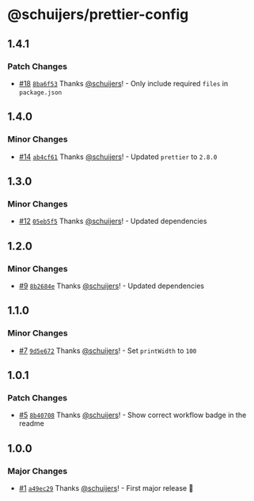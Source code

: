 # @schuijers/prettier-config

## 1.4.1

### Patch Changes

- [#18](https://github.com/schuijers/prettier-config/pull/18)
  [`8ba6f53`](https://github.com/schuijers/prettier-config/commit/8ba6f536eeae33936a71d04f8ab731c084597eee)
  Thanks [@schuijers](https://github.com/schuijers)! - Only include required `files` in
  `package.json`

## 1.4.0

### Minor Changes

- [#14](https://github.com/schuijers/prettier-config/pull/14)
  [`ab4cf61`](https://github.com/schuijers/prettier-config/commit/ab4cf6152fe7c941da881c273fd2659cac836740)
  Thanks [@schuijers](https://github.com/schuijers)! - Updated `prettier` to `2.8.0`

## 1.3.0

### Minor Changes

- [#12](https://github.com/schuijers/prettier-config/pull/12)
  [`05eb5f5`](https://github.com/schuijers/prettier-config/commit/05eb5f5c36d16ff439771c0c956fafc848b365d7)
  Thanks [@schuijers](https://github.com/schuijers)! - Updated dependencies

## 1.2.0

### Minor Changes

- [#9](https://github.com/schuijers/prettier-config/pull/9)
  [`8b2684e`](https://github.com/schuijers/prettier-config/commit/8b2684e83d606781f77b0c1acb44cac4a09a425d)
  Thanks [@schuijers](https://github.com/schuijers)! - Updated dependencies

## 1.1.0

### Minor Changes

- [#7](https://github.com/schuijers/prettier-config/pull/7)
  [`9d5e672`](https://github.com/schuijers/prettier-config/commit/9d5e67296486b6d8810ea37072cdca583542b461)
  Thanks [@schuijers](https://github.com/schuijers)! - Set `printWidth` to `100`

## 1.0.1

### Patch Changes

- [#5](https://github.com/schuijers/prettier-config/pull/5)
  [`8b40708`](https://github.com/schuijers/prettier-config/commit/8b40708cafbb4a6351746600cc46b6b2850072bb)
  Thanks [@schuijers](https://github.com/schuijers)! - Show correct workflow badge in the readme

## 1.0.0

### Major Changes

- [#1](https://github.com/schuijers/prettier-config/pull/1)
  [`a49ec29`](https://github.com/schuijers/prettier-config/commit/a49ec29c990744cd14403875ca35621e7158caef)
  Thanks [@schuijers](https://github.com/schuijers)! - First major release 🎉

